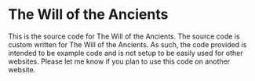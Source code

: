 # The Will of the Ancients

This is the source code for The Will of the Ancients. The source code is custom written for The Will of the Ancients. As such, the code provided is intended to be example code and is not setup to be easily used for other websites. Please let me know if you plan to use this code on another website.